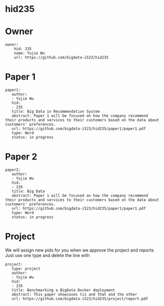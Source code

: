 # hid235

# Owner

```
owner:
    hid: 235
    name: Yujie Wu
    url: https://github.com/bigdata-i523/hid235
```

# Paper 1

```
paper1:
   author: 
   - Yujie Wu
   hid:
   - 235
   title: Big Data in Recommendation System
   abstract: Paper 1 will be focused on how the company recommend their products and services to their customers based on the data about customers' preferences. 
   url: https://github.com/bigdata-i523/hid235/paper1/paper1.pdf 
   type: Word
   status: in progress
```
   
# Paper 2

```
paper2:
   author: 
   - Yujie Wu
   hid:
   - 235
   title: Big Data 
   abstract: Paper 1 will be focused on how the company recommend their products and services to their customers based on the data about customers' preferences. 
   url: https://github.com/bigdata-i523/hid235/paper1/paper1.pdf 
   type: Word
   status: in progress
```

# Project 

We will assign new pids for you when we approve the project and reports   
Just use one type and delete the line with 

```
project:
   type: project
   author: 
   - Yujie Wu
   hid:
   - 235
   title: Benchmarking a BigData Docker deployment
   abstract: This paper showcases tis and that and the other 
   url: https://github.com/bigdata-i523/hid235/project/report.pdf
```
   

